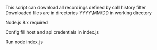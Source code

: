 This script can download all recordings defined by call history filter
Downloaded files are in directories YYYY\MM\DD in working directory

Node.js 8.x required

Config
fill host and api credentials in index.js


Run
node index.js